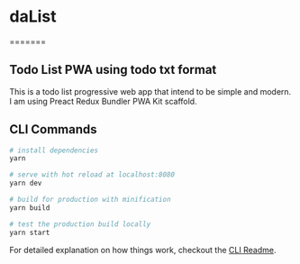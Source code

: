 # daList
=======
## Todo List PWA using todo txt format

This is a todo list progressive web app that intend to be simple and modern.
I am using Preact Redux Bundler PWA Kit scaffold.

## CLI Commands

``` bash
# install dependencies
yarn

# serve with hot reload at localhost:8080
yarn dev

# build for production with minification
yarn build

# test the production build locally
yarn start
```

For detailed explanation on how things work, checkout the [CLI Readme](https://github.com/developit/preact-cli/blob/master/README.md).

